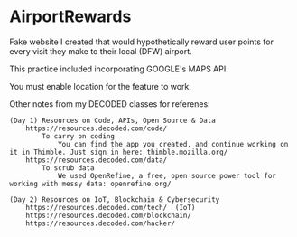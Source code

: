 # AirportRewards
Fake website I created that would hypothetically reward user points for every visit they make to their local (DFW) airport.

This practice included incorporating GOOGLE's MAPS API.  

You must enable location for the feature to work.

Other notes from my DECODED classes for referenes:


    (Day 1) Resources on Code, APIs, Open Source & Data
        https://resources.decoded.com/code/
            To carry on coding
                You can find the app you created, and continue working on it in Thimble. Just sign in here: thimble.mozilla.org/
        https://resources.decoded.com/data/
            To scrub data
                We used OpenRefine, a free, open source power tool for working with messy data: openrefine.org/
             
    (Day 2) Resources on IoT, Blockchain & Cybersecurity
        https://resources.decoded.com/tech/  (IoT)
        https://resources.decoded.com/blockchain/
        https://resources.decoded.com/hacker/

